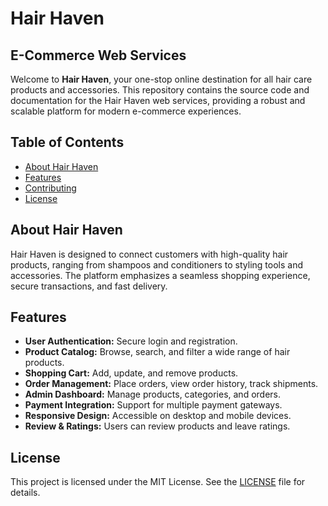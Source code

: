 # Hair Haven 

## E-Commerce Web Services

Welcome to **Hair Haven**, your one-stop online destination for all hair care products and accessories. This repository contains the source code and documentation for the Hair Haven web services, providing a robust and scalable platform for modern e-commerce experiences.

## Table of Contents

- [About Hair Haven](#about-hair-haven)
- [Features](#features)
- [Contributing](#contributing)
- [License](#license)

## About Hair Haven

Hair Haven is designed to connect customers with high-quality hair products, ranging from shampoos and conditioners to styling tools and accessories. The platform emphasizes a seamless shopping experience, secure transactions, and fast delivery.

## Features

- **User Authentication:** Secure login and registration.
- **Product Catalog:** Browse, search, and filter a wide range of hair products.
- **Shopping Cart:** Add, update, and remove products.
- **Order Management:** Place orders, view order history, track shipments.
- **Admin Dashboard:** Manage products, categories, and orders.
- **Payment Integration:** Support for multiple payment gateways.
- **Responsive Design:** Accessible on desktop and mobile devices.
- **Review & Ratings:** Users can review products and leave ratings.


## License

This project is licensed under the MIT License. See the [LICENSE](LICENSE) file for details.
